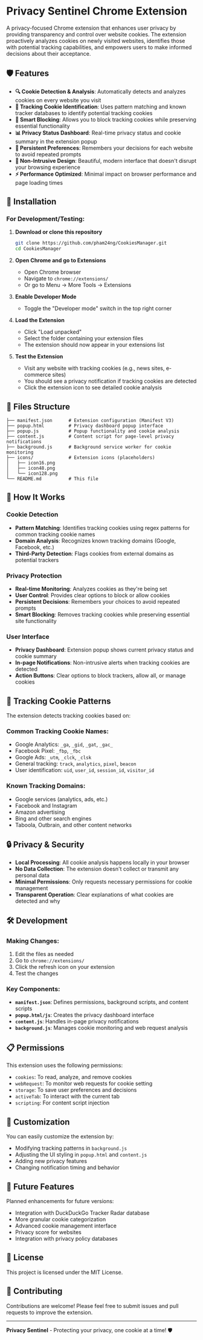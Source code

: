 # Privacy Sentinel Chrome Extension

A privacy-focused Chrome extension that enhances user privacy by providing transparency and control over website cookies. The extension proactively analyzes cookies on newly visited websites, identifies those with potential tracking capabilities, and empowers users to make informed decisions about their acceptance.

## 🛡️ Features

- **🔍 Cookie Detection & Analysis**: Automatically detects and analyzes cookies on every website you visit
- **🎯 Tracking Cookie Identification**: Uses pattern matching and known tracker databases to identify potential tracking cookies
- **🚫 Smart Blocking**: Allows you to block tracking cookies while preserving essential functionality
- **📊 Privacy Status Dashboard**: Real-time privacy status and cookie summary in the extension popup
- **💾 Persistent Preferences**: Remembers your decisions for each website to avoid repeated prompts
- **🎨 Non-Intrusive Design**: Beautiful, modern interface that doesn't disrupt your browsing experience
- **⚡ Performance Optimized**: Minimal impact on browser performance and page loading times

## 🚀 Installation

### For Development/Testing:

1. **Download or clone this repository**
   ```bash
   git clone https://github.com/pham24ng/CookiesManager.git
   cd CookiesManager
   ```

2. **Open Chrome and go to Extensions**
   - Open Chrome browser
   - Navigate to `chrome://extensions/`
   - Or go to Menu → More Tools → Extensions

3. **Enable Developer Mode**
   - Toggle the "Developer mode" switch in the top right corner

4. **Load the Extension**
   - Click "Load unpacked"
   - Select the folder containing your extension files
   - The extension should now appear in your extensions list

5. **Test the Extension**
   - Visit any website with tracking cookies (e.g., news sites, e-commerce sites)
   - You should see a privacy notification if tracking cookies are detected
   - Click the extension icon to see detailed cookie analysis

## 📁 Files Structure

```
├── manifest.json      # Extension configuration (Manifest V3)
├── popup.html         # Privacy dashboard popup interface
├── popup.js           # Popup functionality and cookie analysis
├── content.js         # Content script for page-level privacy notifications
├── background.js      # Background service worker for cookie monitoring
├── icons/             # Extension icons (placeholders)
│   ├── icon16.png
│   ├── icon48.png
│   └── icon128.png
└── README.md          # This file
```

## 🔧 How It Works

### Cookie Detection
- **Pattern Matching**: Identifies tracking cookies using regex patterns for common tracking cookie names
- **Domain Analysis**: Recognizes known tracking domains (Google, Facebook, etc.)
- **Third-Party Detection**: Flags cookies from external domains as potential trackers

### Privacy Protection
- **Real-time Monitoring**: Analyzes cookies as they're being set
- **User Control**: Provides clear options to block or allow cookies
- **Persistent Decisions**: Remembers your choices to avoid repeated prompts
- **Smart Blocking**: Removes tracking cookies while preserving essential site functionality

### User Interface
- **Privacy Dashboard**: Extension popup shows current privacy status and cookie summary
- **In-page Notifications**: Non-intrusive alerts when tracking cookies are detected
- **Action Buttons**: Clear options to block trackers, allow all, or manage cookies

## 🎯 Tracking Cookie Patterns

The extension detects tracking cookies based on:

### Common Tracking Cookie Names:
- Google Analytics: `_ga`, `_gid`, `_gat`, `_gac_`
- Facebook Pixel: `_fbp`, `_fbc`
- Google Ads: `_utm`, `_clck`, `_clsk`
- General tracking: `track`, `analytics`, `pixel`, `beacon`
- User identification: `uid`, `user_id`, `session_id`, `visitor_id`

### Known Tracking Domains:
- Google services (analytics, ads, etc.)
- Facebook and Instagram
- Amazon advertising
- Bing and other search engines
- Taboola, Outbrain, and other content networks

## 🔒 Privacy & Security

- **Local Processing**: All cookie analysis happens locally in your browser
- **No Data Collection**: The extension doesn't collect or transmit any personal data
- **Minimal Permissions**: Only requests necessary permissions for cookie management
- **Transparent Operation**: Clear explanations of what cookies are detected and why

## 🛠️ Development

### Making Changes:
1. Edit the files as needed
2. Go to `chrome://extensions/`
3. Click the refresh icon on your extension
4. Test the changes

### Key Components:
- **`manifest.json`**: Defines permissions, background scripts, and content scripts
- **`popup.html/js`**: Creates the privacy dashboard interface
- **`content.js`**: Handles in-page privacy notifications
- **`background.js`**: Manages cookie monitoring and web request analysis

## 📋 Permissions

This extension uses the following permissions:
- `cookies`: To read, analyze, and remove cookies
- `webRequest`: To monitor web requests for cookie setting
- `storage`: To save user preferences and decisions
- `activeTab`: To interact with the current tab
- `scripting`: For content script injection

## 🎨 Customization

You can easily customize the extension by:
- Modifying tracking patterns in `background.js`
- Adjusting the UI styling in `popup.html` and `content.js`
- Adding new privacy features
- Changing notification timing and behavior

## 🔮 Future Features

Planned enhancements for future versions:
- Integration with DuckDuckGo Tracker Radar database
- More granular cookie categorization
- Advanced cookie management interface
- Privacy score for websites
- Integration with privacy policy databases

## 📄 License

This project is licensed under the MIT License.

## 🤝 Contributing

Contributions are welcome! Please feel free to submit issues and pull requests to improve the extension.

---

**Privacy Sentinel** - Protecting your privacy, one cookie at a time! 🛡️ 